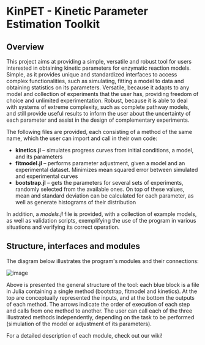 # KinPET - Kinetic Parameter Estimation Toolkit

## Overview

This project aims at providing a simple, versatile and robust tool for users interested in obtaining kinetic parameters for enzymatic reaction models. Simple, as it provides unique and standardized interfaces to access complex functionalities, such as simulating, fitting a model to data and obtaining statistics on its parameters. Versatile, because it adapts to any model and collection of experiments that the user has, providing freedom of choice and unlimited experimentation. Robust, because it is able to deal with systems of extreme complexity, such as complete pathway models, and still provide useful results to inform the user about the uncertainty of each parameter and assist in the design of complementary experiments.

The following files are provided, each consisting of a method of the same name, which the user can import and call in their own code:
* **kinetics.jl** – simulates progress curves from initial conditions, a model, and its parameters
* **fitmodel.jl** – performs parameter adjustment, given a model and an experimental dataset. Minimizes mean squared error between simulated and experimental curves
* **bootstrap.jl** – gets the parameters for several sets of experiments, randomly selected from the available ones. On top of these values, mean and standard deviation can be calculated for each parameter, as well as generate histograms of their distribution

In addition, a *models.jl* file is provided, with a collection of example models, as well as validation scripts, exemplifying the use of the program in various situations and verifying its correct operation.

## Structure, interfaces and modules

The diagram below illustrates the program's modules and their connections:

![image](https://github.com/user-attachments/assets/7fe78e55-372c-4aa2-a8be-65c276f59547)


Above is presented the general structure of the tool: each blue block is a file in Julia containing a single method (bootstrap, fitmodel and kinetics). At the top are conceptually represented the inputs, and at the bottom the outputs of each method. The arrows indicate the order of execution of each step and calls from one method to another. The user can call each of the three illustrated methods independently, depending on the task to be performed (simulation of the model or adjustment of its parameters).

For a detailed description of each module, check out our wiki!
